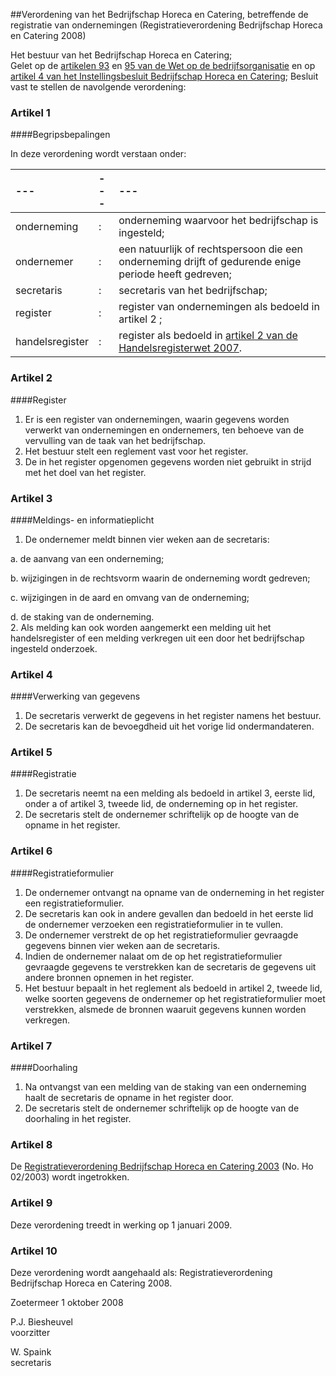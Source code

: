 <meta http-equiv='Content-Type' content='text/html; charset=utf-8' />

##Verordening van het Bedrijfschap Horeca en Catering, betreffende de registratie van ondernemingen (Registratieverordening Bedrijfschap Horeca en Catering 2008)

Het bestuur van het Bedrijfschap Horeca en Catering;  
Gelet op de [artikelen 93](../../../../../../../../wet/wet/op/de/bedrijfsorganisatie/BWBR0002058/README.md) en [95 van de Wet op de bedrijfsorganisatie](../../../../../../../../wet/wet/op/de/bedrijfsorganisatie/BWBR0002058/README.md) en op [artikel 4 van het Instellingsbesluit Bedrijfschap Horeca en Catering](../../../../../../../../AMvB/instellingsbesluit/bedrijfschap/horeca/en/catering/BWBR0016029/README.md);
Besluit vast te stellen de navolgende verordening:    

### Artikel  1  

####Begripsbepalingen

In deze verordening wordt verstaan onder:

| --- | --- | --- |
|:---|:---|:---|
|onderneming |: |onderneming waarvoor het bedrijfschap is ingesteld; |
|ondernemer |: |een natuurlijk of rechtspersoon die een onderneming drijft of gedurende enige periode heeft gedreven; |
|secretaris |: |secretaris van het bedrijfschap; |
|register |: |register van ondernemingen als bedoeld in artikel 2 ; |
|handelsregister |: |register als bedoeld in [artikel 2 van de Handelsregisterwet 2007](../../../../../../../../wet/handelsregisterwet/2007/BWBR0021777/README.md). |

### Artikel  2  

####Register

1.  Er is een register van ondernemingen, waarin gegevens worden verwerkt van ondernemingen en ondernemers, ten behoeve van de vervulling van de taak van het bedrijfschap.   
2.  Het bestuur stelt een reglement vast voor het register.   
3.  De in het register opgenomen gegevens worden niet gebruikt in strijd met het doel van het register.  

### Artikel  3  

####Meldings- en informatieplicht

1. De ondernemer meldt binnen vier weken aan de secretaris:

a. de aanvang van een onderneming;  

b. wijzigingen in de rechtsvorm waarin de onderneming wordt gedreven;  

c. wijzigingen in de aard en omvang van de onderneming;  

d. de staking van de onderneming.   
2. Als melding kan ook worden aangemerkt een melding uit het handelsregister of een melding verkregen uit een door het bedrijfschap ingesteld onderzoek.

### Artikel  4  

####Verwerking van gegevens

1. De secretaris verwerkt de gegevens in het register namens het bestuur.
2. De secretaris kan de bevoegdheid uit het vorige lid ondermandateren.

### Artikel  5  

####Registratie

1. De secretaris neemt na een melding als bedoeld in artikel 3, eerste lid, onder a of artikel 3, tweede lid, de onderneming op in het register.
2. De secretaris stelt de ondernemer schriftelijk op de hoogte van de opname in het register.

### Artikel  6  

####Registratieformulier

1. De ondernemer ontvangt na opname van de onderneming in het register een registratieformulier.
2. De secretaris kan ook in andere gevallen dan bedoeld in het eerste lid de ondernemer verzoeken een registratieformulier in te vullen.
3. De ondernemer verstrekt de op het registratieformulier gevraagde gegevens binnen vier weken aan de secretaris.
4. Indien de ondernemer nalaat om de op het registratieformulier gevraagde gegevens te verstrekken kan de secretaris de gegevens uit andere bronnen opnemen in het register.
5. Het bestuur bepaalt in het reglement als bedoeld in artikel 2, tweede lid, welke soorten gegevens de ondernemer op het registratieformulier moet verstrekken, alsmede de bronnen waaruit gegevens kunnen worden verkregen.

### Artikel  7  

####Doorhaling

1. Na ontvangst van een melding van de staking van een onderneming haalt de secretaris de opname in het register door.
2. De secretaris stelt de ondernemer schriftelijk op de hoogte van de doorhaling in het register.

### Artikel  8  

De [Registratieverordening Bedrijfschap Horeca en Catering 2003](../../../../../../../../pbo/registratieverordening/bedrijfschap/horeca/en/catering/2003/BWBR0014802/README.md) (No. Ho 02/2003) wordt ingetrokken.

### Artikel  9  

Deze verordening treedt in werking op 1 januari 2009.

### Artikel  10  

Deze verordening wordt aangehaald als: Registratieverordening Bedrijfschap Horeca en Catering 2008.

Zoetermeer 
1 oktober 2008   

P.J. Biesheuvel  
voorzitter  

W. Spaink  
secretaris    
